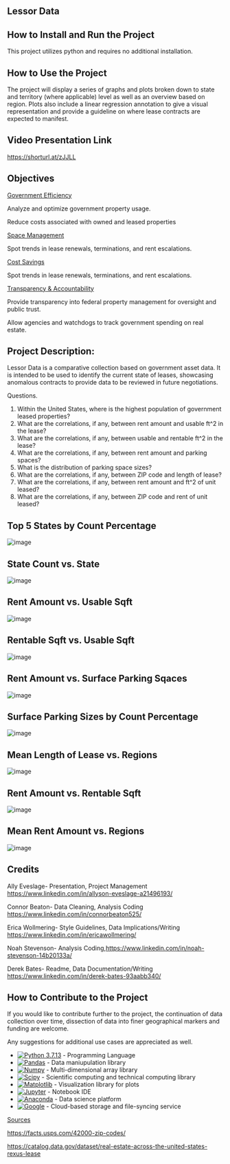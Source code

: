  ## Lessor Data
 
## How to Install and Run the Project

This project utilizes python and requires no additional installation. 

## How to Use the Project

The project will display a series of graphs and plots broken down to state and territory (where applicable) level as well as an overview based on region. Plots also include a linear regression annotation to give a visual representation and provide a guideline on where lease contracts are expected to manifest.

## Video Presentation Link

https://shorturl.at/zJJLL

## Objectives

<ins>Government Efficiency</ins>

Analyze and optimize government property usage.

Reduce costs associated with owned and leased properties

<ins>Space Management</ins>

Spot trends in lease renewals, terminations, and rent escalations.

<ins>Cost Savings</ins>

Spot trends in lease renewals, terminations, and rent escalations.

<ins>Transparency & Accountability</ins>

Provide transparency into federal property management for oversight and public trust.

Allow agencies and watchdogs to track government spending on real estate.


## Project Description:

Lessor Data is a comparative collection based on government asset data. It is intended to be used to identify the current state of leases, showcasing anomalous contracts to provide data 
to be reviewed in future negotiations.

  Questions.

1. Within the United States, where is the highest population of government leased properties?
2. What are the correlations, if any, between rent amount and usable ft^2 in the lease? 
3. What are the correlations, if any, between usable and rentable ft^2 in the lease?
4. What are the correlations, if any, between rent amount and parking spaces?
5. What is the distribution of parking space sizes?
6. What are the correlations, if any, between ZIP code and length of lease?
7. What are the correlations, if any, between rent amount and ft^2 of unit leased?
8. What are the correlations, if any, between ZIP code and rent of unit leased?

## Top 5 States by Count Percentage

![image](https://github.com/user-attachments/assets/d6be3d14-6c33-4084-8843-6e83d5d5b189)

## State Count vs. State 

![image](https://github.com/user-attachments/assets/1482b450-c9d4-4b0a-a85c-8ba5982fb6f3)

## Rent Amount vs. Usable Sqft

![image](https://github.com/user-attachments/assets/34892579-2861-4acf-806c-43839cf11a4e)
 
## Rentable Sqft vs. Usable Sqft

![image](https://github.com/user-attachments/assets/93112dbb-8877-4c2f-a5ba-5a692b204faf)

## Rent Amount vs. Surface Parking Sqaces

![image](https://github.com/user-attachments/assets/1deefbaf-23ca-4b7a-babe-0884a58442cc)

## Surface Parking Sizes by Count Percentage

![image](https://github.com/user-attachments/assets/d236f16e-400e-47ca-9835-f047fee71742)

## Mean Length of Lease vs. Regions

![image](https://github.com/user-attachments/assets/7e80092f-9a9b-46fb-9251-9111682d2ae4)

## Rent Amount vs. Rentable Sqft

![image](https://github.com/user-attachments/assets/21d548ab-1c87-43d8-a049-53900fa242bc)

## Mean Rent Amount vs. Regions
![image](https://github.com/user-attachments/assets/96a5c56f-d402-40d9-b55c-ddce1dd5027a)

## Credits
 
Ally Eveslage- Presentation, Project Management https://www.linkedin.com/in/allyson-eveslage-a21496193/

Connor Beaton- Data Cleaning, Analysis Coding  https://www.linkedin.com/in/connorbeaton525/
 
Erica Wollmering- Style Guidelines, Data Implications/Writing  https://www.linkedin.com/in/ericawollmering/
 
Noah Stevenson- Analysis Coding,https://www.linkedin.com/in/noah-stevenson-14b20133a/

Derek Bates- Readme, Data Documentation/Writing https://www.linkedin.com/in/derek-bates-93aabb340/



## How to Contribute to the Project

If you would like to contribute further to the project, the continuation of data collection over time, dissection of data into finer geographical markers and funding are welcome.

Any suggestions for additional use cases are appreciated as well.

- [![Python 3.7.13](https://img.shields.io/badge/python-3670A0?style=for-the-badge&logo=python&logoColor=ffdd54)]([https://www.python.org/downloads/release/python-3713/) - Programming Language
- [![Pandas](https://img.shields.io/badge/Pandas-2C2D72?style=for-the-badge&logo=pandas&logoColor=white)](https://pandas.pydata.org/docs/#) - Data maniupulation library
- [![Numpy](https://img.shields.io/badge/Numpy-777BB4?style=for-the-badge&logo=numpy&logoColor=white)](https://numpy.org/) - Multi-dimensional array library
- [![Scipy](https://img.shields.io/badge/Scipy-2C2D72?style=for-the-badge&logo=pandas&logoColor=white)](https://scipy.org/) - Scientific computing and technical computing library
- [![Matplotlib](https://img.shields.io/badge/Matplotlib-3776AB?style=for-the-badge&logo=plotly&logoColor=white)](https://matplotlib.org/) - Visualization library for plots
- [![Jupyter](https://img.shields.io/badge/Jupyter-F37626.svg?&style=for-the-badge&logo=Jupyter&logoColor=white)](https://jupyter.org/) - Notebook IDE
- [![Anaconda](https://img.shields.io/badge/Anaconda-44A833?style=for-the-badge&logo=anaconda&logoColor=white)](https://www.anaconda.com/) - Data science platform
- [![Google](https://img.shields.io/badge/Google-3776AB?style=for-the-badge&logo=Google&logoColor=white)](https://www.google.com/) - Cloud-based storage and file-syncing service

<ins>Sources</ins>

https://facts.usps.com/42000-zip-codes/

https://catalog.data.gov/dataset/real-estate-across-the-united-states-rexus-lease










